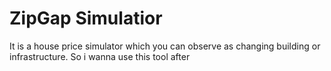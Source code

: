 # ZipGap Simulatior
It is a house price simulator which you can observe as changing building or infrastructure.
So i wanna use this tool after